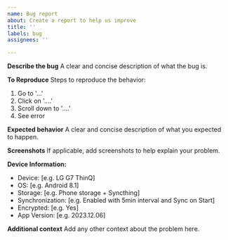 ```yaml
---
name: Bug report
about: Create a report to help us improve
title: ''
labels: bug
assignees: ''

---
```


**Describe the bug**
A clear and concise description of what the bug is.

**To Reproduce**
Steps to reproduce the behavior:
1. Go to '...'
2. Click on '....'
3. Scroll down to '....'
4. See error

**Expected behavior**
A clear and concise description of what you expected to happen.

**Screenshots**
If applicable, add screenshots to help explain your problem.

**Device Information:**
 - Device: [e.g. LG G7 ThinQ]
 - OS: [e.g. Android 8.1]
 - Storage: [e.g. Phone storage + Syncthing]
 - Synchronization: [e.g. Enabled with 5min interval and Sync on Start]
 - Encrypted: [e.g. Yes]
 - App Version: [e.g. 2023.12.06]

**Additional context**
Add any other context about the problem here.
